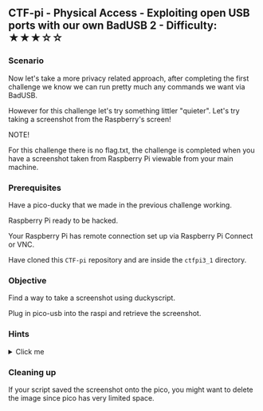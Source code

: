 ## CTF-pi - Physical Access - Exploiting open USB ports with our own BadUSB 2 - Difficulty: ★★★☆☆

### Scenario

Now let's take a more privacy related approach, after completing the first challenge we know we can run pretty much any commands we want via BadUSB. 

However for this challenge let's try something littler "quieter". Let's try taking a screenshot from the Raspberry's screen!

NOTE!

For this challenge there is no flag.txt, the challenge is completed when you have a screenshot taken from Raspberry Pi viewable from your main machine.

### Prerequisites

Have a pico-ducky that we made in the previous challenge working.

Raspberry Pi ready to be hacked.

Your Raspberry Pi has remote connection set up via Raspberry Pi Connect or VNC.

Have cloned this `CTF-pi` repository and are inside the `ctfpi3_1` directory.

### Objective 

Find a way to take a screenshot using duckyscript.

Plug in pico-usb into the raspi and retrieve the screenshot.

### **Hints**

<details>
<summary>Click me</summary>

`grim` capabilities

</details>

### Cleaning up

If your script saved the screenshot onto the pico, you might want to delete the image since pico has very limited space.
